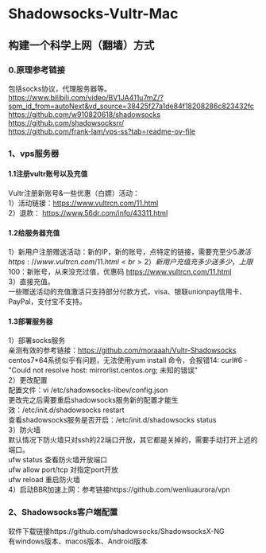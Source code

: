# Shadowsocks-Vultr-Mac
## 构建一个科学上网（翻墙）方式
### 0.原理参考链接
包括socks协议，代理服务器等。
<br>https://www.bilibili.com/video/BV1JA411u7mZ/?spm_id_from=autoNext&vd_source=38425f27a1de84f18208286c823432fc
<br>https://github.com/w910820618/shadowsocks
<br>https://github.com/shadowsocksrr/
<br>https://github.com/frank-lam/vps-ss?tab=readme-ov-file
### 1、vps服务器
#### 1.1注册vultr账号以及充值
Vultr注册新账号&一些优惠（白嫖）活动：
<br>1）活动链接：https://www.vultrcn.com/11.html
<br>2）退款： https://www.56dr.com/info/43311.html
#### 1.2给服务器充值
1）新用户注册赠送活动：新的IP，新的账号，点特定的链接，需要充至少5$激活 https://www.vultrcn.com/11.html
<br>2）新用户充值充多少送多少，上限100$：新账号，从来没充过值，优惠码 https://www.vultrcn.com/11.html
<br>3）直接充值。
<br>一些赠送活动的充值激活只支持部分付款方式，visa、银联unionpay信用卡、PayPal，支付宝不支持。
#### 1.3部署服务器
1）部署socks服务
<br>亲测有效的参考链接：https://github.com/moraaah/Vultr-Shadowsocks
<br>centos7*64系统似乎有问题，无法使用yum install 命令，会报错14: curl#6 - "Could not resolve host: mirrorlist.centos.org; 未知的错误"
<br>2）更改配置
<br>配置文件：vi /etc/shadowsocks-libev/config.json
<br>更改完之后需要重启shadowsocks服务新的配置才能生效：/etc/init.d/shadowsocks restart
<br>查看shadowsocks服务是否开启：/etc/init.d/shadowsocks status
<br>3）防火墙
<br>默认情况下防火墙只对ssh的22端口开放，其它都是关掉的，需要手动打开上述的端口。
<br>ufw status 查看防火墙开放端口
<br>ufw allow port/tcp 对指定port开放
<br>ufw reload 重启防火墙
<br>4）启动BBR加速上网：参考链接https://github.com/wenliuaurora/vpn
### 2、Shadowsocks客户端配置
软件下载链接https://github.com/shadowsocks/ShadowsocksX-NG
<br>有windows版本、macos版本、Android版本
